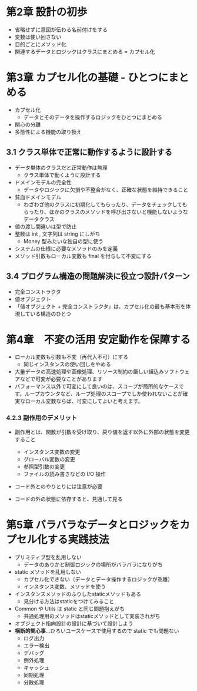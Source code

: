 # 第2章 設計の初歩

- 省略せずに意図が伝わる名前付けをする
- 変数は使い回さない
- 目的ごとにメソッド化
- 関連するデータとロジックはクラスにまとめる = カプセル化

# 第3章 カプセル化の基礎 - ひとつにまとめる

- カプセル化
  - データとそのデータを操作するロジックをひとつにまとめる
- 関心の分離
- 多態性による機能の取り換え

## 3.1 クラス単体で正常に動作するように設計する

- データ単体のクラスだと正常動作は無理
  - クラス単体で動くように設計する
- ドメインモデルの完全性
  - データやロジックに欠損や不整合がなく、正確な状態を維持できること
- 貧血ドメインモデル
  - わざわざ他のクラスに初期化してもらったり、データをチェックしてもらったり、ほかのクラスのメソッドを呼び出さないと機能しないようなデータクラス
- 値の渡し間違いは型で防止
- 整数は int , 文字列は string にしがち
  - Money 型みたいな独自の型に使う
- システムの仕様に必要なメソッドのみを定義
- メソッド引数もローカル変数も final を付与して不変にする

## 3.4 プログラム構造の問題解決に役立つ設計パターン

- 完全コンストラクタ
- 値オブジェクト
- 「値オブジェクト + 完全コンストラクタ」は、カプセル化の最も基本形を体現している構造のひとつ

# 第4章　不変の活用 安定動作を保障する

- ローカル変数も引数も不変（再代入不可）にする
  - 同じインスタンスの使い回しをやめる
- 大量データの高速処理や画像処理、リソース制約の厳しい組込みソフトウェアなどで可変が必要なことがあります
- パフォーマンス以外で可変にして良いのは、スコープが局所的なケースです。ループカウンタなど、ループ処理のスコープでしか使われないことが確実なローカル変数ならば、可変にしてよいと考えます。

### 4.2.3 副作用のデメリット

- 副作用とは、関数が引数を受け取り、戻り値を返す以外に外部の状態を変更すること
  - インスタンス変数の変更
  - グローバル変数の変更
  - 参照型引数の変更
  - ファイルの読み書きなどの I/O 操作

- コード外とのやりとりには注意が必要
- コードの外の状態に依存すると、見通して見る

# 第5章 バラバラなデータとロジックをカプセル化する実践技法

- プリミティブ型を乱用しない
  - データのありかと制御ロジックの場所がバラバラになりがち
- static メソッドを乱用しない
  - カプセル化できない（データとデータ操作するロジックが乖離）
  - インスタンス変数、メソッドを使う
- インスタンスメソッドのふりしたstaticメソッドもある
  - 見分ける方法はstaticをつけてみること
- Common や Utils は  static と同じ問題抱えがち
  - 共通処理用のメソッドはstaticメソッドとして実装されがち
- オブジェクト指向設計の設計に基づいて設計しよう 
- **横断的関心事**…ひろいユースケースで使用するので static でも問題ない
  - ログ出力
  - エラー検出
  - デバッグ
  - 例外処理
  - キャッシュ
  - 同期処理
  - 分散処理